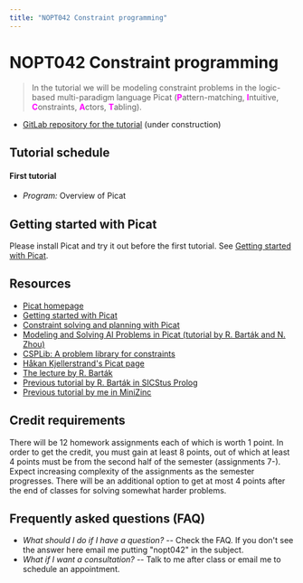 ```yaml
---
title: "NOPT042 Constraint programming"
---
```


# NOPT042 Constraint programming

> In the tutorial we will be modeling constraint problems in the logic-based multi-paradigm language Picat 
    (<span style="color:fuchsia">**P**</span>attern-matching, 
    <span style="color:fuchsia">**I**</span>ntuitive, 
    <span style="color:fuchsia">**C**</span>onstraints, 
    <span style="color:fuchsia">**A**</span>ctors, 
    <span style="color:fuchsia">**T**</span>abling).

* [GitLab repository for the tutorial](https://gitlab.mff.cuni.cz/bulij5am/nopt042) (under construction)


## Tutorial schedule

#### First tutorial
* *Program:* Overview of Picat


## Getting started with Picat

 Please install Picat and try it out before the first tutorial. 
 See [Getting started with Picat](http://picat-lang.org/download/get_started.pdf).


## Resources

* [Picat homepage](https://picat-lang.org)
* [Getting started with Picat](http://picat-lang.org/download/get_started.pdf)
* [Constraint solving and planning with Picat](https://picat-lang.org/picatbook2015.html)
* [Modeling and Solving AI Problems in Picat
(tutorial by R. Barták and N. Zhou)](http://ktiml.mff.cuni.cz/~bartak/AAAI2017/)
* [CSPLib: A problem library for constraints](https://www.csplib.org)
* [Håkan Kjellerstrand's Picat page](https://hakank.org/picat)
* [The lecture by R. Barták](https://ktiml.mff.cuni.cz/~bartak/podminky)
* [Previous tutorial by R. Barták in SICStus Prolog](https://ktiml.mff.cuni.cz/~bartak/podminky/#cviceni)
* [Previous tutorial by me in MiniZinc](https://dl1.cuni.cz/course/view.php?id=10544)


## Credit requirements

There will be 12 homework assignments each of which is worth 1 point. In order to get the credit, you must gain at least 8 points, out of which at least 4 points must be from the second half of the semester (assignments 7-). Expect increasing complexity of the assignments as the semester progresses. There will be an additional option to get at most 4 points after the end of classes for solving somewhat harder problems.


## Frequently asked questions (FAQ)
* _What should I do if I have a question?_ -- Check the FAQ. If you don't see the answer here email me putting "nopt042" in the subject.
* _What if I want a consultation?_ -- Talk to me after class or email me to schedule an appointment.